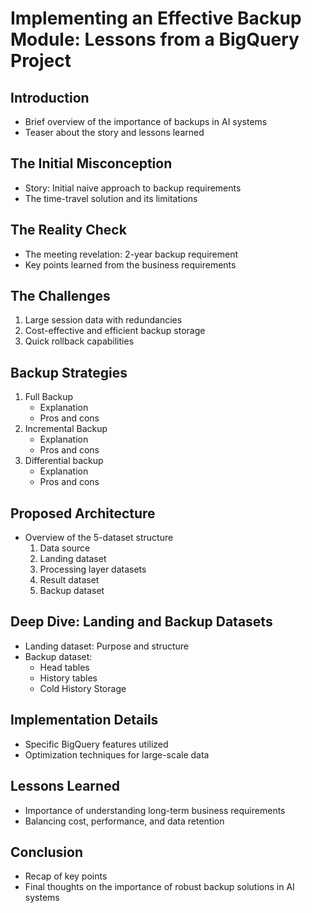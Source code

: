 # Implementing an Effective Backup Module: Lessons from a BigQuery Project

## Introduction
- Brief overview of the importance of backups in AI systems
- Teaser about the story and lessons learned

## The Initial Misconception
- Story: Initial naive approach to backup requirements
- The time-travel solution and its limitations

## The Reality Check
- The meeting revelation: 2-year backup requirement
- Key points learned from the business requirements

## The Challenges
1. Large session data with redundancies
2. Cost-effective and efficient backup storage
3. Quick rollback capabilities

## Backup Strategies
1. Full Backup
   - Explanation
   - Pros and cons
2. Incremental Backup
   - Explanation
   - Pros and cons
3. Differential backup
   - Explanation
   - Pros and cons

## Proposed Architecture
- Overview of the 5-dataset structure
  1. Data source
  2. Landing dataset
  3. Processing layer datasets
  4. Result dataset
  5. Backup dataset

## Deep Dive: Landing and Backup Datasets
- Landing dataset: Purpose and structure
- Backup dataset:
  - Head tables
  - History tables
  - Cold History Storage

## Implementation Details
- Specific BigQuery features utilized
- Optimization techniques for large-scale data

## Lessons Learned
- Importance of understanding long-term business requirements
- Balancing cost, performance, and data retention

## Conclusion
- Recap of key points
- Final thoughts on the importance of robust backup solutions in AI systems
